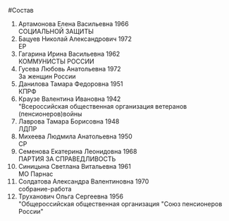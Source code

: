 #Состав
1. Артамонова Елена Васильевна 1966   
    СОЦИАЛЬНОЙ ЗАЩИТЫ
2. Бацуев Николай Александрович 1972   
    ЕР
3. Гагарина Ирина Васильевна 1962   
    КОММУНИСТЫ РОССИИ
4. Гусева Любовь Анатольевна 1972   
    За женщин России
5. Данилова Тамара Федоровна 1951   
    КПРФ
6. Краузе Валентина Ивановна 1942   
    "Всероссийская общественная организация ветеранов (пенсионеров)войны
7. Лаврова Тамара Борисовна 1948   
    ЛДПР
8. Михеева Людмила Анатольевна 1950   
    СР
9. Семенова Екатерина Леонидовна 1968   
    ПАРТИЯ ЗА СПРАВЕДЛИВОСТЬ
10. Синицына Светлана Витальевна 1961   
    МО Парнас
11. Солдатова Александра Валентиновна 1970   
    собрание-работа
12. Труханович Ольга Сергеевна 1956   
    "Общероссийская общественная организация "Союз пенсионеров России"
